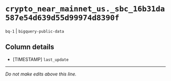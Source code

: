 # `crypto_near_mainnet_us._sbc_16b31da587e54d639d55d99974d8390f`
`bq-1` | `bigquery-public-data`

## Column details
* [TIMESTAMP] `last_update`

-------------------------------------------------------------------------------
*Do not make edits above this line.*
